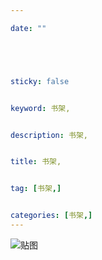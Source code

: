 ```yaml
---

date: ""





sticky: false


keyword: 书架,


description: 书架,


title: 书架,


tag: [书架,]


categories: [书架,]
---
```

![贴图]()

